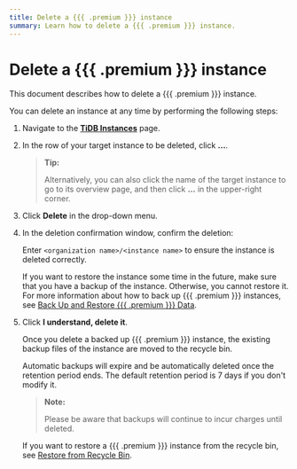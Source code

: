 ```yaml
---
title: Delete a {{{ .premium }}} instance
summary: Learn how to delete a {{{ .premium }}} instance.
---
```


# Delete a {{{ .premium }}} instance

This document describes how to delete a {{{ .premium }}} instance.

You can delete an instance at any time by performing the following steps:

1. Navigate to the [**TiDB Instances**](https://tidbcloud.com/tidbs) page.
2. In the row of your target instance to be deleted, click **...**.

    > **Tip:**
    >
    > Alternatively, you can also click the name of the target instance to go to its overview page, and then click **...** in the upper-right corner.

3. Click **Delete** in the drop-down menu.
4. In the deletion confirmation window, confirm the deletion:

    Enter `<organization name>/<instance name>` to ensure the instance is deleted correctly.

    If you want to restore the instance some time in the future, make sure that you have a backup of the instance. Otherwise, you cannot restore it. For more information about how to back up {{{ .premium }}} instances, see [Back Up and Restore {{{ .premium }}} Data](/tidb-cloud/premium/backup-and-restore-premium.md).

5. Click **I understand, delete it**.

    Once you delete a backed up {{{ .premium }}} instance, the existing backup files of the instance are moved to the recycle bin.

    Automatic backups will expire and be automatically deleted once the retention period ends. The default retention period is 7 days if you don't modify it.

    > **Note:**
    >
    > Please be aware that backups will continue to incur charges until deleted.

    If you want to restore a {{{ .premium }}} instance from the recycle bin, see [Restore from Recycle Bin](/tidb-cloud/premium/backup-and-restore-premium.md#restore-from-recycle-bin).
